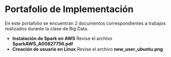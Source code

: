 # Portafolio de Implementación
En este portafolio se encuentran 2 documentos correspondientes a trabajos realizados durante la clase de Big Data.

* **Instalación de Spark en AWS** Revise el archivo **SparkAWS_A00827756.pdf**
* **Creación de usuario en Linux** Revise el archivo **new_user_ubuntu.png**
